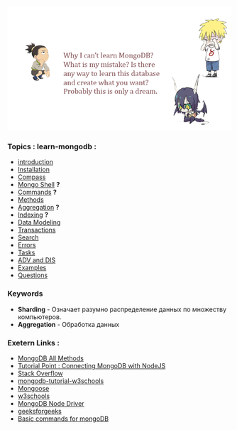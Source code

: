 ![image](public/img/drawing.png)

### Topics : learn-mongodb :
* [introduction](docs/INTRO.md)
* [Installation](docs/INSTALL.md)
* [Compass](docs/COMPASS.md)
* [Mongo Shell](docs/MONGO.md) **?**
* [Commands](docs/COMMANDS.md) **?**
* [Methods](docs/METHODS.md)
* [Aggregation](docs/AGGREGATION.md) **?**
* [Indexing](#) **?**
* [Data Modeling](docs/DATA_MODELING.md)
* [Transactions](#)
* [Search](#)
* [Errors](docs//ERORRS.md)
* [Tasks](docs/TASKS.md)
* [ADV and DIS](docs/ADV&&DIS.md)
* [Examples](docs/EXAMPLES.md)
* [Questions](docs/QUESTIONS.md)

### Keywords
* **Sharding** -  Означает разумно распределение
данных по множеству компьютеров.
* **Aggregation** - Обработка данных

### Exetern Links :
* [MongoDB All Methods](https://www.mongodb.com/docs/v4.2/reference/method/db.collection.update/#db.collection.update)
* [Tutorial Point : Connecting MongoDB with NodeJS](https://www.tutorialspoint.com/connecting-mongodb-with-nodejs)
* [Stack Overflow](https://stackoverflow.com/tags/mongodb/info)
* [mongodb-tutorial-w3schools](https://www.w3schools.blog/mongodb-tutorial)
* [Mongoose](https://mongoosejs.com/)
* [w3schools](https://www.w3schools.com/nodejs/nodejs_mongodb_create_db.asp)
* [MongoDB Node Driver](https://docs.mongodb.com/drivers/node/current/)
* [geeksforgeeks](https://www.geeksforgeeks.org/native-mongodb-driver-for-node-js/)
* [Basic commands for mongoDB](https://blog.e-zest.com/basic-commands-for-mongodb)

